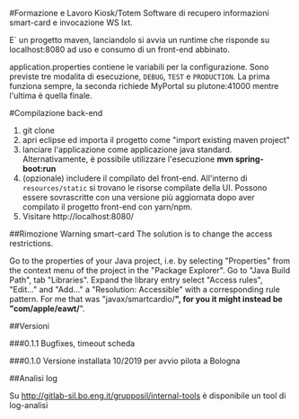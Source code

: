 #Formazione e Lavoro Kiosk/Totem
Software di recupero informazioni smart-card e invocazione WS lxt.

E` un progetto maven, lanciandolo si avvia un runtime che risponde su localhost:8080 ad uso e consumo di un front-end abbinato.

application.properties contiene le variabili per la configurazione. Sono previste tre modalita di esecuzione, `DEBUG`, `TEST` e `PRODUCTION`. La prima funziona sempre, la seconda richiede MyPortal su plutone:41000 mentre l'ultima è quella finale.

#Compilazione back-end

1. git clone
2. apri eclipse ed importa il progetto come "import existing maven project"
3. lanciare l'applicazione come applicazione java standard. Alternativamente, è possibile utilizzare l'esecuzione **mvn spring-boot:run**
4. (opzionale) includere il compilato del front-end. All'interno di `resources/static` si trovano le risorse compilate della UI. Possono essere sovrascritte con una versione più aggiornata dopo aver compilato il progetto front-end con yarn/npm.
5. Visitare http://localhost:8080/

##Rimozione Warning smart-card
The solution is to change the access restrictions.

Go to the properties of your Java project,
i.e. by selecting "Properties" from the context menu of the project in the "Package Explorer".
Go to "Java Build Path", tab "Libraries".
Expand the library entry
select
"Access rules",
"Edit..." and
"Add..." a "Resolution: Accessible" with a corresponding rule pattern. For me that was "javax/smartcardio/**", for you it might instead be "com/apple/eawt/**".

##Versioni


###0.1.1
Bugfixes, timeout scheda

###0.1.0 
Versione installata 10/2019 per avvio pilota a Bologna

##Analisi log

Su http://gitlab-sil.bo.eng.it/grupposil/internal-tools è disponibile un tool di log-analisi


